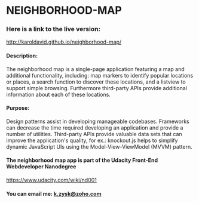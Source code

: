 # NEIGHBORHOOD-MAP

### Here is a link to the live version:

http://karoldavid.github.io/neighborhood-map/

#### Description:

The neighborhood map is a single-page application featuring a map and additional functionality, including: map markers to
identify popular locations or places, a search function to discover these locations, and a listview to support simple
browsing. Furthermore third-party APIs provide additional information about each of these locations.

#### Purpose:

Design patterns assist in developing manageable codebases. Frameworks can decrease the time required developing an application
and provide a number of utilities. Third-party APIs provide valuable data sets that can improve the application's quality, 
for ex.: knockout.js helps to simplify dynamic JavaScript UIs using the Model-View-ViewModel (MVVM) pattern.

#### The neighborhood map app is part of the Udacity Front-End Webdeveloper Nanodegree

https://www.udacity.com/wiki/nd001

#### You can email me: k.zysk@zoho.com
